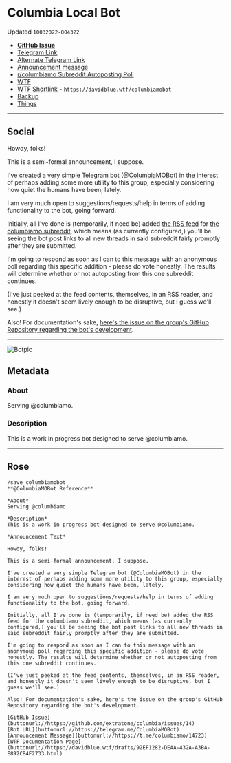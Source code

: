 # Columbia Local Bot
Updated `10032022-004322`

- [**GitHub Issue**](https://github.com/extratone/columbia/issues/14)
- [Telegram Link](https://t.me/s/ColumbiaMOBot)
- [Alternate Telegram Link](https://telegram.me/ColumbiaMOBot)
- [Announcement message](https://t.me/columbiamo/14723)
- [r/columbiamo Subreddit Autoposting Poll](https://t.me/columbiamo/14724)
- [WTF](https://davidblue.wtf/drafts/92EF1282-DEAA-432A-A3BA-E892CB4F2733.html)
- [WTF Shortlink](https://davidblue.wtf/columbiamobot) - `https://davidblue.wtf/columbiamobot`
- [Backup](https://t.me/compaqchurch/1592)
- [Things](things:///show?id=Gmk8LNMK8fH2EZ9uCNy5nR)

---

## Social

<script async="" src="https://telegram.org/js/telegram-widget.js?1" data-telegram-post="columbiamo/14723" data-width="100%"></script>

<script async="" src="https://telegram.org/js/telegram-widget.js?1" data-telegram-post="columbiamo/14724" data-width="100%"></script>

Howdy, folks!

This is a semi-formal announcement, I suppose.

I've created a very simple Telegram bot (@[ColumbiaMOBot](https://telegram.me/ColumbiaMOBot)) in the interest of perhaps adding some more utility to this group, especially considering how quiet the humans have been, lately.

I am very much open to suggestions/requests/help in terms of adding functionality to the bot, going forward. 

Initially, all I've done is (temporarily, if need be) added [the RSS feed](https://reddit.com/r/columbiamo.rss) for [the columbiamo subreddit](https://reddit.com/r/columbiamo), which means (as currently configured,) you'll be seeing the bot post links to all new threads in said subreddit fairly promptly after they are submitted.

I'm going to respond as soon as I can to this message with an anonymous poll regarding this specific addition - please do vote honestly. The results will determine whether or not autoposting from this one subreddit continues.

(I've just peeked at the feed contents, themselves, in an RSS reader, and honestly it doesn't seem lively enough to be disruptive, but I guess we'll see.)

Also! For documentation's sake, [here's the issue on the group's GitHub Repository regarding the bot's development](https://github.com/extratone/columbia/issues/14).

---

![Botpic](https://user-images.githubusercontent.com/43663476/193496182-2c18be74-bb30-49ed-971c-c24283ab1786.png)

## Metadata

### About

Serving @columbiamo.

### Description

This is a work in progress bot designed to serve @columbiamo.

---

## Rose

```
/save columbiamobot
**@ColumbiaMOBot Reference**

*About*
Serving @columbiamo.

*Description*
This is a work in progress bot designed to serve @columbiamo.

*Announcement Text*

Howdy, folks!

This is a semi-formal announcement, I suppose.

I've created a very simple Telegram bot (@ColumbiaMOBot) in the interest of perhaps adding some more utility to this group, especially considering how quiet the humans have been, lately.

I am very much open to suggestions/requests/help in terms of adding functionality to the bot, going forward. 

Initially, all I've done is (temporarily, if need be) added the RSS feed for the columbiamo subreddit, which means (as currently configured,) you'll be seeing the bot post links to all new threads in said subreddit fairly promptly after they are submitted.

I'm going to respond as soon as I can to this message with an anonymous poll regarding this specific addition - please do vote honestly. The results will determine whether or not autoposting from this one subreddit continues.

(I've just peeked at the feed contents, themselves, in an RSS reader, and honestly it doesn't seem lively enough to be disruptive, but I guess we'll see.)

Also! For documentation's sake, here's the issue on the group's GitHub Repository regarding the bot's development.

[GitHub Issue](buttonurl://https://github.com/extratone/columbia/issues/14)
[Bot URL](buttonurl://https://telegram.me/ColumbiaMOBot)
[Announcement Message](buttonurl://https://t.me/columbiamo/14723)
[WTF Documentation Page](buttonurl://https://davidblue.wtf/drafts/92EF1282-DEAA-432A-A3BA-E892CB4F2733.html)
```
